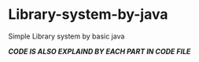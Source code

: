 # Library-system-by-java
Simple Library system by basic java


*****CODE IS ALSO EXPLAIND BY EACH PART IN CODE FILE*****
